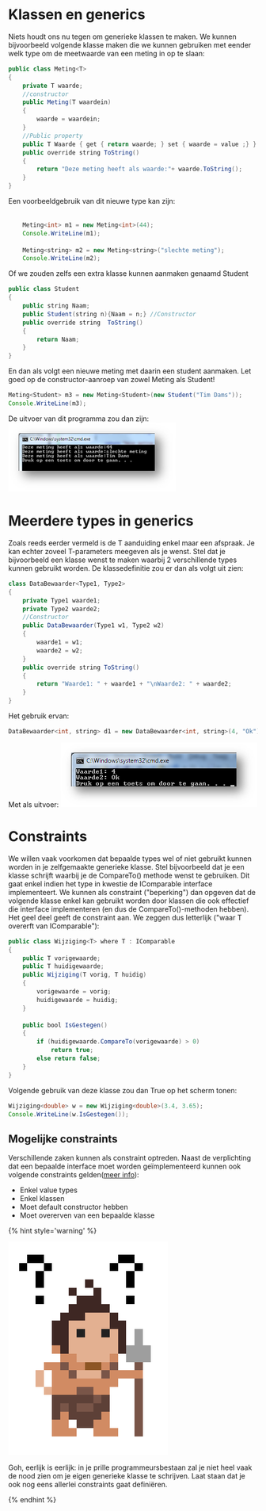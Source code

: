 # Klassen en generics
Niets houdt ons nu tegen om generieke klassen te maken. We kunnen bijvoorbeeld volgende klasse maken die we kunnen gebruiken met eender welk type om de meetwaarde van een meting in op te slaan:

```java
public class Meting<T>
{
    private T waarde;
    //constructor
    public Meting(T waardein)
    {
        waarde = waardein;
    }
    //Public property
    public T Waarde { get { return waarde; } set { waarde = value ;} }
    public override string ToString()
    {
        return "Deze meting heeft als waarde:"+ waarde.ToString();
    }
}
```
Een voorbeeldgebruik van dit nieuwe type kan zijn:

```java

    Meting<int> m1 = new Meting<int>(44);
    Console.WriteLine(m1);
 
    Meting<string> m2 = new Meting<string>("slechte meting");
    Console.WriteLine(m2);
```
Of we zouden zelfs een extra klasse kunnen aanmaken genaamd Student

```java
public class Student
{
    public string Naam;
    public Student(string n){Naam = n;} //Constructor
    public override string  ToString()
    {
        return Naam;
    }
}
```
En dan als volgt een nieuwe meting met daarin een student aanmaken. Let goed op de constructor-aanroep van zowel Meting als Student!

```java
Meting<Student> m3 = new Meting<Student>(new Student("Tim Dams"));
Console.WriteLine(m3);
```
De uitvoer van dit programma zou dan zijn:
![](../assets/10_generics/generics1.png)

# Meerdere types in generics
Zoals reeds eerder vermeld is de T aanduiding enkel maar een afspraak. Je kan echter zoveel T-parameters meegeven als je wenst. Stel dat je bijvoorbeeld een klasse wenst te maken waarbij 2 verschillende types kunnen gebruikt worden. De klassedefinitie zou er dan als volgt uit zien:

```java
class DataBewaarder<Type1, Type2>
{
    private Type1 waarde1;
    private Type2 waarde2;
    //Constructor
    public DataBewaarder(Type1 w1, Type2 w2)
    {
        waarde1 = w1;
        waarde2 = w2;
    }
    public override string ToString()
    {
        return "Waarde1: " + waarde1 + "\nWaarde2: " + waarde2;
    }
}
```
Het gebruik ervan:

```java
DataBewaarder<int, string> d1 = new DataBewaarder<int, string>(4, "Ok");
```
Met als uitvoer:
![](../assets/10_generics/generics2.png)


# Constraints
We willen vaak voorkomen dat bepaalde types wel of niet gebruikt kunnen worden in je zelfgemaakte generieke klasse. Stel bijvoorbeeld dat je een klasse schrijft waarbij je de CompareTo() methode wenst te gebruiken. Dit gaat enkel indien het type in kwestie de IComparable interface implementeert. We kunnen als constraint ("beperking") dan opgeven dat de volgende klasse enkel kan gebruikt worden door klassen die ook effectief die interface implementeren (en dus de CompareTo()-methoden hebben). Het geel deel geeft de constraint aan. We zeggen dus letterlijk ("waar T overerft van IComparable"):

```java
public class Wijziging<T> where T : IComparable
{
    public T vorigewaarde;
    public T huidigewaarde;
    public Wijziging(T vorig, T huidig)
    {
        vorigewaarde = vorig;
        huidigewaarde = huidig;
    }
 
    public bool IsGestegen()
    {
        if (huidigewaarde.CompareTo(vorigewaarde) > 0)
            return true;
        else return false;
    }
}
```
Volgende gebruik van deze klasse zou dan True op het scherm tonen:

```java
Wijziging<double> w = new Wijziging<double>(3.4, 3.65);
Console.WriteLine(w.IsGestegen());
```

## Mogelijke constraints
Verschillende zaken kunnen als constraint optreden. Naast de verplichting dat een bepaalde interface moet worden geïmplementeerd kunnen ook volgende constraints gelden([meer info](https://docs.microsoft.com/en-us/dotnet/csharp/programming-guide/generics/constraints-on-type-parameters)):
* Enkel value types
* Enkel klassen
* Moet default constructor hebben
* Moet overerven van een bepaalde klasse

<!---NOBOOKSTART--->
{% hint style='warning' %}
<!---NOBOOKEND--->
<!---{aside}--->
<!--- {float:right, width:50%} --->
![](../assets/care.png)

Goh, eerlijk is eerlijk: in je prille programmeursbestaan zal je niet heel vaak de nood zien om je eigen generieke klasse te schrijven. Laat staan dat je ook nog eens allerlei constraints gaat definiëren. 

<!---{/aside}--->
<!---NOBOOKSTART--->
{% endhint %}
<!---NOBOOKEND--->